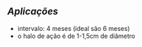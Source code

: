 ## ***Aplicações***


- intervalo: 4 meses (ideal são 6 meses)  
- o halo de ação é de 1-1,5cm de diâmetro

